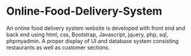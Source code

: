 # Online-Food-Delivery-System
An online food delivery system website is developed with front end and back end using html, css, Bootstrap, Javascript, jquery, php, sql, phpmyadmin. A proper display of UI and database system consisting restaurants as well as customer sections.
